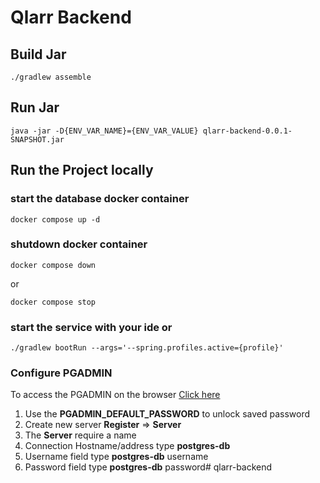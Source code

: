 # Qlarr Backend

## Build Jar

```
./gradlew assemble
```

## Run Jar

```
java -jar -D{ENV_VAR_NAME}={ENV_VAR_VALUE} qlarr-backend-0.0.1-SNAPSHOT.jar
```

## Run the Project locally

### start the database docker container

```
docker compose up -d
```

### shutdown docker container
```
docker compose down
```
or
```
docker compose stop
```

### start the service with your ide or

```
./gradlew bootRun --args='--spring.profiles.active={profile}'
```

### Configure PGADMIN

To access the PGADMIN on the browser [Click here](http://localhost:5050/browser)

1. Use the **PGADMIN_DEFAULT_PASSWORD** to unlock saved password
2. Create new server **Register** => **Server**
3. The **Server** require a name
4. Connection Hostname/address type **postgres-db**
5. Username field type **postgres-db** username
6. Password field type **postgres-db** password# qlarr-backend
